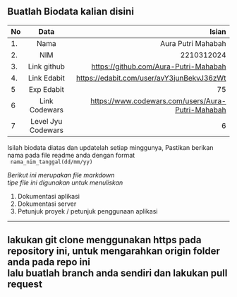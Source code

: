 **Buatlah Biodata kalian disini** <br />
----------------------------------------
|No | Data  | Isian|
|---|:-------:|------:|
|1. |Nama     |   Aura Putri Mahabah    |
|2.| NIM        |   2210312024    |
|3. |Link github |   https://github.com/Aura-Putri-Mahabah   |
|4.| Link Edabit |   https://edabit.com/user/avY3junBekvJ36zWt   |
|5|Exp Edabit   |  75     |
|6| Link Codewars|   https://www.codewars.com/users/Aura-Putri-Mahabah   |
|7| Level Jyu Codewars| 6|

Isilah biodata diatas dan updatelah setiap minggunya,
Pastikan berikan nama pada file readme anda dengan format <br/>
`
nama_nim_tanggal(dd/mm/yy)` 

*Berikut ini merupakan file markdown <br/> tipe file ini digunakan untuk menuliskan*
1. Dokumentasi aplikasi
2. Dokumentasi server
3. Petunjuk proyek / petunjuk penggunaan aplikasi
----
**lakukan git clone menggunakan https pada repository ini, untuk mengarahkan origin folder anda pada repo ini<br/> lalu buatlah branch anda sendiri dan lakukan pull request**
----
